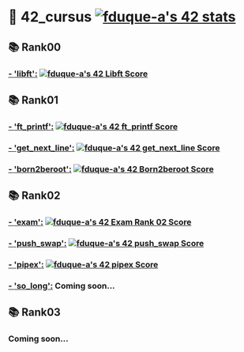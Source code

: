 # 🌱 42_cursus [![fduque-a's 42 stats](https://badge42.vercel.app/api/v2/cli4i2e8c001108jt19bvwefz/stats?cursusId=21&coalitionId=237)](https://github.com/JaeSeoKim/badge42)

## 📚 Rank00
### [- **'libft'**:](https://github.com/fduquea/42_libft) [![fduque-a's 42 Libft Score](https://badge42.vercel.app/api/v2/cli4i2e8c001108jt19bvwefz/project/3063782)](https://github.com/JaeSeoKim/badge42)
## 📚 Rank01
### [- **'ft_printf'**:](https://github.com/fduquea/42_ft_printf) [![fduque-a's 42 ft_printf Score](https://badge42.vercel.app/api/v2/cli4i2e8c001108jt19bvwefz/project/3080156)](https://github.com/JaeSeoKim/badge42)
### [- **'get_next_line'**:](https://github.com/fduquea/42_get_next_line) [![fduque-a's 42 get_next_line Score](https://badge42.vercel.app/api/v2/cli4i2e8c001108jt19bvwefz/project/3083130)](https://github.com/JaeSeoKim/badge42)
### [- **'born2beroot'**:](https://github.com/fduquea/) [![fduque-a's 42 Born2beroot Score](https://badge42.vercel.app/api/v2/cli4i2e8c001108jt19bvwefz/project/3091227)](https://github.com/JaeSeoKim/badge42)
## 📚 Rank02
### [- **'exam'**:](https://github.com/fduquea/42_exams/tree/main/Exam%20Rank%2002) [![fduque-a's 42 Exam Rank 02 Score](https://badge42.vercel.app/api/v2/cli4i2e8c001108jt19bvwefz/project/3099193)](https://github.com/JaeSeoKim/badge42)
### [- **'push_swap'**:](https://github.com/fduquea/42_push_swap) [![fduque-a's 42 push_swap Score](https://badge42.vercel.app/api/v2/cli4i2e8c001108jt19bvwefz/project/3125610)](https://github.com/JaeSeoKim/badge42)
### [- **'pipex'**:](https://github.com/fduquea/42_pipex) [![fduque-a's 42 pipex Score](https://badge42.vercel.app/api/v2/cli4i2e8c001108jt19bvwefz/project/3150330)](https://github.com/JaeSeoKim/badge42)
### [- **'so_long'**:](https://github.com/fduquea/42_so_long) Coming soon...

## 📚 Rank03
### Coming soon...